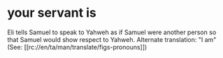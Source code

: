# your servant is

Eli tells Samuel to speak to Yahweh as if Samuel were another person so that Samuel would show respect to Yahweh. Alternate translation: "I am" (See: [[rc://en/ta/man/translate/figs-pronouns]])

